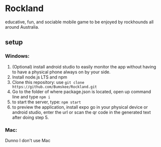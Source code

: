 # Rockland
educative, fun, and sociable mobile game to be enjoyed by rockhounds all around Australia.

## setup
### Windows:
1. (Optional) install android studio to easily monitor the app without having to have a physical phone always on by your side.
2. Install node.js LTS and npm
3. Clone this repository: use ```git clone https://github.com/Bumskee/Rockland.git```
4. Go to the folder of where package.json is located, open up command line and type ```npm i```
5. to start the server, type: ```npm start```
6. to preview the application, install expo go in your physical device or android studio, enter the url or scan the qr code in the generated text after doing step 5.

### Mac:
Dunno I don't use Mac
